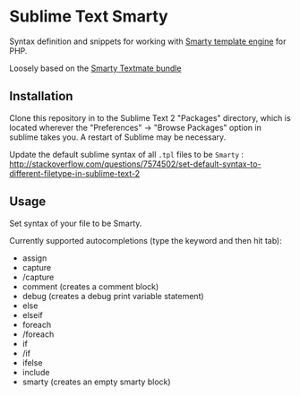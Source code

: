 Sublime Text Smarty
===================

Syntax definition and snippets for working with [Smarty template engine][1] for PHP.

Loosely based on the [Smarty Textmate bundle][2]

[1]: http://www.smarty.net/
[2]: http://svn.textmate.org/trunk/Bundles/PHP%20Smarty.tmbundle/

## Installation
Clone this repository in to the Sublime Text 2 "Packages" directory, which is located wherever the "Preferences" -> "Browse Packages" option in sublime takes you. A restart of Sublime may be necessary.

Update the default sublime syntax of all `.tpl` files to be `Smarty` : http://stackoverflow.com/questions/7574502/set-default-syntax-to-different-filetype-in-sublime-text-2

## Usage
Set syntax of your file to be Smarty.

Currently supported autocompletions (type the keyword and then hit tab):
* assign
* capture
* /capture
* comment (creates a comment block)
* debug (creates a debug print variable statement)
* else
* elseif
* foreach
* /foreach
* if
* /if
* ifelse
* include
* smarty (creates an empty smarty block)
